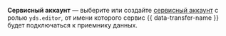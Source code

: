 
**Сервисный аккаунт** — выберите или создайте [сервисный аккаунт](../../../../../iam/concepts/users/service-accounts.md) с ролью `yds.editor`, от имени которого сервис {{ data-transfer-name }} будет подключаться к приемнику данных.

